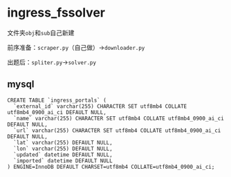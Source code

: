 # ingress_fssolver

文件夹`obj`和`sub`自己新建

前序准备：`scraper.py`（自己做）→`downloader.py`

出题后：`spliter.py`→`solver.py`

## mysql
```
CREATE TABLE `ingress_portals` (
  `external_id` varchar(255) CHARACTER SET utf8mb4 COLLATE utf8mb4_0900_ai_ci DEFAULT NULL,
  `name` varchar(255) CHARACTER SET utf8mb4 COLLATE utf8mb4_0900_ai_ci DEFAULT NULL,
  `url` varchar(255) CHARACTER SET utf8mb4 COLLATE utf8mb4_0900_ai_ci DEFAULT NULL,
  `lat` varchar(255) DEFAULT NULL,
  `lon` varchar(255) DEFAULT NULL,
  `updated` datetime DEFAULT NULL,
  `imported` datetime DEFAULT NULL
) ENGINE=InnoDB DEFAULT CHARSET=utf8mb4 COLLATE=utf8mb4_0900_ai_ci;
```
